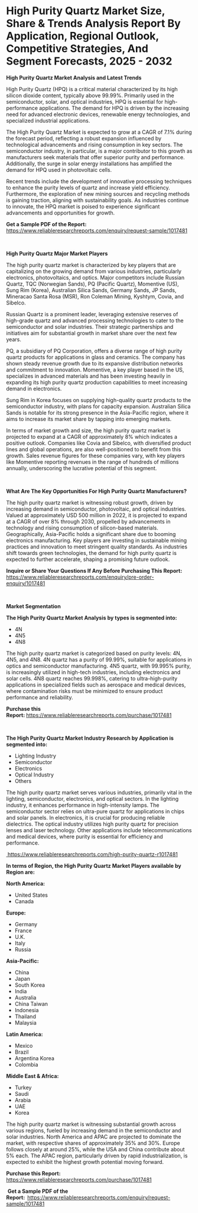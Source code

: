 <p><h1>High Purity Quartz Market Size, Share & Trends Analysis Report By Application, Regional Outlook, Competitive Strategies, And Segment Forecasts, 2025 - 2032</h1></p><p><strong>High Purity Quartz Market Analysis and Latest Trends</strong></p>
<p><p>High Purity Quartz (HPQ) is a critical material characterized by its high silicon dioxide content, typically above 99.99%. Primarily used in the semiconductor, solar, and optical industries, HPQ is essential for high-performance applications. The demand for HPQ is driven by the increasing need for advanced electronic devices, renewable energy technologies, and specialized industrial applications.</p><p>The High Purity Quartz Market is expected to grow at a CAGR of 7.1% during the forecast period, reflecting a robust expansion influenced by technological advancements and rising consumption in key sectors. The semiconductor industry, in particular, is a major contributor to this growth as manufacturers seek materials that offer superior purity and performance. Additionally, the surge in solar energy installations has amplified the demand for HPQ used in photovoltaic cells.</p><p>Recent trends include the development of innovative processing techniques to enhance the purity levels of quartz and increase yield efficiency. Furthermore, the exploration of new mining sources and recycling methods is gaining traction, aligning with sustainability goals. As industries continue to innovate, the HPQ market is poised to experience significant advancements and opportunities for growth.</p></p>
<p><strong>Get a Sample PDF of the Report:&nbsp;</strong> <a href="https://www.reliableresearchreports.com/enquiry/request-sample/1017481?utm_campaign=24&utm_medium=2&utm_source=Github&utm_content=ia&utm_term=17042025&utm_id=high-purity-quartz">https://www.reliableresearchreports.com/enquiry/request-sample/1017481</a></p>
<p>&nbsp;</p>
<p><strong>High Purity Quartz Major Market Players</strong></p>
<p><p>The high purity quartz market is characterized by key players that are capitalizing on the growing demand from various industries, particularly electronics, photovoltaics, and optics. Major competitors include Russian Quartz, TQC (Norwegian Sands), PQ (Pacific Quartz), Momentive (US), Sung Rim (Korea), Australian Silica Sands, Germany Sands, JP Sands, Mineracao Santa Rosa (MSR), Ron Coleman Mining, Kyshtym, Covia, and Sibelco.</p><p>Russian Quartz is a prominent leader, leveraging extensive reserves of high-grade quartz and advanced processing technologies to cater to the semiconductor and solar industries. Their strategic partnerships and initiatives aim for substantial growth in market share over the next few years.</p><p>PQ, a subsidiary of PQ Corporation, offers a diverse range of high purity quartz products for applications in glass and ceramics. The company has shown steady revenue growth due to its expansive distribution networks and commitment to innovation. Momentive, a key player based in the US, specializes in advanced materials and has been investing heavily in expanding its high purity quartz production capabilities to meet increasing demand in electronics.</p><p>Sung Rim in Korea focuses on supplying high-quality quartz products to the semiconductor industry, with plans for capacity expansion. Australian Silica Sands is notable for its strong presence in the Asia-Pacific region, where it aims to increase its market share by tapping into emerging markets.</p><p>In terms of market growth and size, the high purity quartz market is projected to expand at a CAGR of approximately 8% which indicates a positive outlook. Companies like Covia and Sibelco, with diversified product lines and global operations, are also well-positioned to benefit from this growth. Sales revenue figures for these companies vary, with key players like Momentive reporting revenues in the range of hundreds of millions annually, underscoring the lucrative potential of this segment.</p></p>
<p>&nbsp;</p>
<p><strong>What Are The Key Opportunities For High Purity Quartz Manufacturers?</strong></p>
<p><p>The high purity quartz market is witnessing robust growth, driven by increasing demand in semiconductor, photovoltaic, and optical industries. Valued at approximately USD 500 million in 2022, it is projected to expand at a CAGR of over 8% through 2030, propelled by advancements in technology and rising consumption of silicon-based materials. Geographically, Asia-Pacific holds a significant share due to booming electronics manufacturing. Key players are investing in sustainable mining practices and innovation to meet stringent quality standards. As industries shift towards green technologies, the demand for high purity quartz is expected to further accelerate, shaping a promising future outlook.</p></p>
<p><strong>Inquire or Share Your Questions If Any Before Purchasing This Report:</strong> <a href="https://www.reliableresearchreports.com/enquiry/pre-order-enquiry/1017481?utm_campaign=24&utm_medium=2&utm_source=Github&utm_content=ia&utm_term=17042025&utm_id=high-purity-quartz">https://www.reliableresearchreports.com/enquiry/pre-order-enquiry/1017481</a></p>
<p>&nbsp;</p>
<p><strong>Market Segmentation</strong></p>
<p><strong>The High Purity Quartz Market Analysis by types is segmented into:</strong></p>
<p><ul><li>4N</li><li>4N5</li><li>4N8</li></ul></p>
<p><p>The high purity quartz market is categorized based on purity levels: 4N, 4N5, and 4N8. 4N quartz has a purity of 99.99%, suitable for applications in optics and semiconductor manufacturing. 4N5 quartz, with 99.995% purity, is increasingly utilized in high-tech industries, including electronics and solar cells. 4N8 quartz reaches 99.998%, catering to ultra-high-purity applications in specialized fields such as aerospace and medical devices, where contamination risks must be minimized to ensure product performance and reliability.</p></p>
<p><strong>Purchase this Report:&nbsp;</strong><a href="https://www.reliableresearchreports.com/purchase/1017481?utm_campaign=24&utm_medium=2&utm_source=Github&utm_content=ia&utm_term=17042025&utm_id=high-purity-quartz">https://www.reliableresearchreports.com/purchase/1017481</a></p>
<p>&nbsp;</p>
<p><strong>The High Purity Quartz Market Industry Research by Application is segmented into:</strong></p>
<p><ul><li>Lighting Industry</li><li>Semiconductor</li><li>Electronics</li><li>Optical Industry</li><li>Others</li></ul></p>
<p><p>The high purity quartz market serves various industries, primarily vital in the lighting, semiconductor, electronics, and optical sectors. In the lighting industry, it enhances performance in high-intensity lamps. The semiconductor sector relies on ultra-pure quartz for applications in chips and solar panels. In electronics, it is crucial for producing reliable dielectrics. The optical industry utilizes high purity quartz for precision lenses and laser technology. Other applications include telecommunications and medical devices, where purity is essential for efficiency and performance.</p></p>
<p><a href="https://www.reliableresearchreports.com/high-purity-quartz-r1017481?utm_campaign=24&utm_medium=2&utm_source=Github&utm_content=ia&utm_term=17042025&utm_id=high-purity-quartz">&nbsp;https://www.reliableresearchreports.com/high-purity-quartz-r1017481</a></p>
<p><strong>In terms of Region, the High Purity Quartz Market Players available by Region are:</strong></p>
<p>
    <p> <strong> North America: </strong>
        <ul>
            <li>United States</li>
            <li>Canada</li>
        </ul>
        </p> 
    <p> <strong> Europe: </strong>
        <ul>
            <li>Germany</li>
            <li>France</li>
            <li>U.K.</li>
            <li>Italy</li>
            <li>Russia</li>
        </ul>
        </p> 
    <p> <strong> Asia-Pacific: </strong>
        <ul>
            <li>China</li>
            <li>Japan</li>
            <li>South Korea</li>
            <li>India</li>
            <li>Australia</li>
            <li>China Taiwan</li>
            <li>Indonesia</li>
            <li>Thailand</li>
            <li>Malaysia</li>
        </ul>
        </p> 
    <p> <strong> Latin America: </strong>
        <ul>
            <li>Mexico</li>
            <li>Brazil</li>
            <li>Argentina Korea</li>
            <li>Colombia</li>
        </ul>
        </p> 
    <p> <strong> Middle East & Africa: </strong>
        <ul>
            <li>Turkey</li>
            <li>Saudi</li>
            <li>Arabia</li>
            <li>UAE</li>
            <li>Korea</li>
        </ul>
    </p>
    </p>
<p><p>The high purity quartz market is witnessing substantial growth across various regions, fueled by increasing demand in the semiconductor and solar industries. North America and APAC are projected to dominate the market, with respective shares of approximately 35% and 30%. Europe follows closely at around 25%, while the USA and China contribute about 5% each. The APAC region, particularly driven by rapid industrialization, is expected to exhibit the highest growth potential moving forward.</p></p>
<p><strong>Purchase this Report: </strong><a href="https://www.reliableresearchreports.com/purchase/1017481?utm_campaign=24&utm_medium=2&utm_source=Github&utm_content=ia&utm_term=17042025&utm_id=high-purity-quartz">https://www.reliableresearchreports.com/purchase/1017481</a></p>
<p>&nbsp;<strong>Get a Sample PDF of the Report:&nbsp;&nbsp;</strong><a href="https://www.reliableresearchreports.com/enquiry/request-sample/1017481?utm_campaign=24&utm_medium=2&utm_source=Github&utm_content=ia&utm_term=17042025&utm_id=high-purity-quartz">https://www.reliableresearchreports.com/enquiry/request-sample/1017481</a></p>
<p><strong></strong></p>
<p><p></p><p></p><p></p></p>